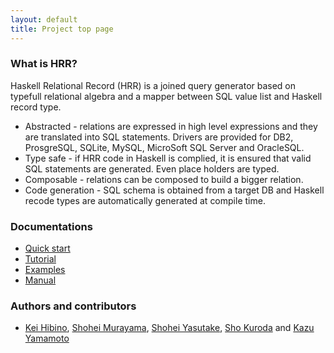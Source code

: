 ```yaml
---
layout: default
title: Project top page
---
```


### What is HRR?

Haskell Relational Record (HRR) is a joined query generator based on typefull relational algebra and a mapper between SQL value list and Haskell record type.

- Abstracted - relations are expressed in high level expressions and they are translated into SQL statements. Drivers are provided for DB2, ProsgreSQL, SQLite, MySQL, MicroSoft SQL Server and OracleSQL.
- Type safe - if HRR code in Haskell is complied, it is ensured that valid SQL statements are generated. Even place holders are typed.
- Composable - relations can be composed to build a bigger relation.
- Code generation - SQL schema is obtained from a target DB and Haskell recode types are automatically generated at compile time.

### Documentations

- [Quick start](quickstart.html)
- [Tutorial](tutorial.html)
- [Examples](examples.html)
- [Manual](http://hackage.haskell.org/package/relational-record/docs/Database-Relational-Query-Documentation.html)

### Authors and contributors

- [Kei Hibino](https://github.com/khibino), [Shohei Murayama](https://github.com/yuga), [Shohei Yasutake](https://github.com/amutake), [Sho Kuroda](https://github.com/krdlab) and [Kazu Yamamoto](https://github.com/kazu-yamamoto)
